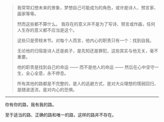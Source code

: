
>我常常幻想未来的景象，梦想自己可能成为的角色，或许是诗人、预言家、画家等等。
>
>然而这些都不算什么。
>我存在的意义并不是为了写诗、预言或作画，任何人生存的意义都不应当是这个。
>
>这些只是旁枝末节。对每个人而言，他内心的职责只有一个：找到自我。
>
>无论他的归宿是诗人还是疯子，是先知还是罪犯，这些其实与他无关，毫不重要。
>
>他的职责是找到自己的命运 —— 而不是他人的命运 —— 然后在心中坚守一生，全心全意，永不停息。
>
>所有其他的路都是不完整的，是人的逃避方式，是对大众理想的懦弱回归，是随波逐流，是对内心的恐惧。

---

你有你的路，我有我的路。

至于适当的路、正确的路和唯一的路，这样的路并不存在。
